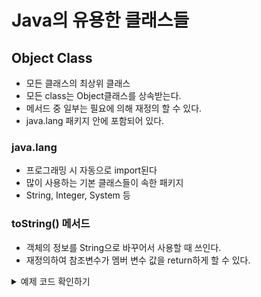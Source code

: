 # Java의 유용한 클래스들
## Object Class
- 모든 클래스의 최상위 클래스
 - 모든 class는 Object클래스를 상속받는다.
 - 메서드 중 일부는 필요에 의해 재정의 할 수 있다.
- java.lang 패키지 안에 포함되어 있다.

### java.lang
- 프로그래밍 시 자동으로 import된다
- 많이 사용하는 기본 클래스들이 속한 패키지
 - String, Integer, System 등

### toString() 메서드
- 객체의 정보를 String으로 바꾸어서 사용할 때 쓰인다.
- 재정의하여 참조변수가 멤버 변수 값을 return하게 할 수 있다.
<details>
<summary>예제 코드 확인하기</summary>
```
class Book{

    private String title;
    private String author;

    public Book(String title, String author){
        this.title = title;
        this.author = author;
    }

    @Override
    public String toString() {
        return title + "," + author;
    }
}

public class BookTest {
    public static void main(String[] args){
        Book book = new Book("데미안", "헤르만 헤세");
        System.out.println(book);
    }
}

```
</details>
### equals(), hashCode() 메서드
> equals() 메서드와 hashCode() 메서드는 짝을 이룬다.
> - equals()를 overriding하면 객체가 반환하는 hash값도 overriding해줘야 한다.
> - equals에서 사용한 멤버 변수를 hashCode 값으로 반환해주면 된다.

#### equals() 메서드
- 두 인스턴스의 ```주소 값을 비교```하여 true/false를 반환
- 인스턴스가 다르더라도 논리적으로 동일한 경우 true를 반환하도록 재정의 할 수 있다.
 - 두 객체가 논리적으로 같다라고 하면 반환하는 Hash Code 값이 같아야한다.
 - Java에서 주소 값은 ```Hash Code(해쉬 값)```이라고 한다.
  - heap 메모리를 관리하는 방식이 Hash방식이다.

#### hashCode() 메서드
- 인스턴스의 저장 주소를 반환한다.
- hash : 정보를 저장, 검색하는 자료 구조
- 자료의 특정 값(key)에 대한 저장 위치를 반환해주는 hash함수를 사용한다.
- ```index(저장위치) = hash(key)```

<details>
<summary> Overriding 코드 확인하기 </summary>
 
```
package ch02;

public class Student {
    private int studentNum;
    private String studentName;

    public Student(int StudentNum, String studentName){
        this.studentNum = studentNum;
        this.studentName = studentName;
    }

    @Override
    public String toString(){
        return studentNum + "," + studentName;
    }

    @Override
    public boolean equals(Object obj) {
        if (obj instanceof Student) {
            // 다운캐스팅
            Student std = (Student)obj;
            if (this.studentNum == std.studentNum){
                return true;
            }
        }

        return false;
    }

    @Override
    public int hashCode() {
        return studentNum;
    }
}



```

<summary>예제 코드 확인하기</summary>
 
```
package ch02;

public class EqualsTest {
    public static void main(String[] args){

        Student std1 = new Student(200, "Lee");
        Student std2 = new Student(200, "Lee");

        System.out.println(std1==std2); //false
        System.out.println(std1.equals(std2)); //true
        // hashCode() 가 studentNum을 return하도록 overriding하였음.
        System.out.println(std1.hashCode());
        System.out.println(std2.hashCode());

        // 원래 hashCode값 출력하는 방법
        System.out.println(System.identityHashCode(std1));
        System.out.println(System.identityHashCode(std2));

    }
}
```
<details>


### clone() 메서드
- 객체를 생성자를 통해 생성할 때, clone()을 사용하면 원본 객체와 원본을 복제하는데 사용한다.
 - 생성자 : 초기값을 가지고 생성이 된다.
 - clone() : 중간에 멤버변수가 변하면 변한 값을 그대로 복제한다.
- private까지 모두 복제가 되어 객체 보호의 관점에서 위배할 수 있다.
 - 명시적으로 clone() 메서드의 사용을 허용한다는 의미로 ```Cloneable``` interface를 명시해준다.
  - ```public class A implements Cloneable {~}```
 - A 클래스 내에서 clone() 메서드를 Override한다.

```
@Override
protected Object clone() throws CloneNotSupportedException {
    return super.clone();
}
```
 
 - 클론 코드 : ```Student copyStd = (Student)std1.clone();```

 
